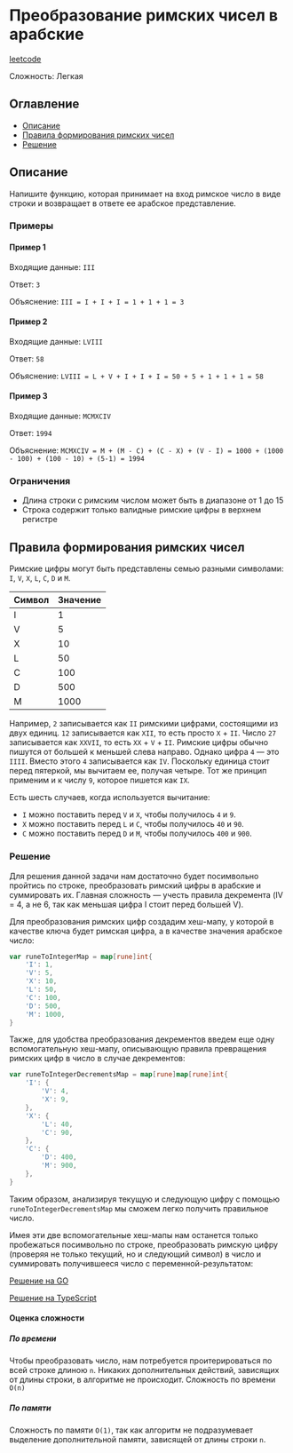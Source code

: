 # Преобразование римских чисел в арабские

[leetcode](https://leetcode.com/problems/roman-to-integer/)

Сложность: Легкая

## Оглавление

- [Описание](#description)
- [Правила формирования римских чисел](#rules)
- [Решение](#solution)


## <a name="description"></a>Описание

Напишите функцию, которая принимает на вход римское число в виде строки и возвращает в ответе ее арабское представление.

### Примеры

#### Пример 1

Входящие данные: `III`

Ответ: `3`

Объяснение: `III = I + I + I = 1 + 1 + 1 = 3`

#### Пример 2

Входящие данные: `LVIII`

Ответ: `58`

Объяснение: `LVIII = L + V + I + I + I = 50 + 5 + 1 + 1 + 1 = 58`

#### Пример 3

Входящие данные: `MCMXCIV`

Ответ: `1994`

Объяснение: `MCMXCIV = M + (M - C) + (C - X) + (V - I) = 1000 + (1000 - 100) + (100 - 10) + (5-1) = 1994`

### Ограничения

- Длина строки с римским числом может быть в диапазоне от 1 до 15
- Строка содержит только валидные римские цифры в верхнем регистре

## <a name="rules"></a>Правила формирования римских чисел

Римские цифры могут быть представлены семью разными символами: `I`, `V`, `X`, `L`, `C`, `D` и `M`.

| Символ | Значение |
|--------|----------|
| I      | 1        |
| V      | 5        |
| X      | 10       |
| L      | 50       |
| C      | 100      |
| D      | 500      |
| M      | 1000     |

Например, `2` записывается как `II` римскими цифрами, состоящими из двух единиц.
`12` записывается как `XII`, то есть просто `X` + `II`.
Число `27` записывается как `XXVII`, то есть `XX` + `V` + `II`.
Римские цифры обычно пишутся от большей к меньшей слева направо.
Однако цифра `4` — это `IIII`. Вместо этого `4` записывается как `IV`.
Поскольку единица стоит перед пятеркой, мы вычитаем ее, получая четыре.
Тот же принцип применим и к числу `9`, которое пишется как `IX`.

Есть шесть случаев, когда используется вычитание:

- `I` можно поставить перед `V` и `X`, чтобы получилось `4` и `9`. 
- `X` можно поставить перед `L` и `C`, чтобы получилось `40` и `90`.
- `C` можно поставить перед `D` и `M`, чтобы получилось `400` и `900`.


### <a name="solution"></a> Решение


Для решения данной задачи нам достаточно будет посимвольно пройтись по строке, преобразовать римский цифры в арабские и суммировать
их.
Главная сложность — учесть правила декремента (IV = 4, а не 6, так как меньшая цифра I стоит перед большей V).

Для преобразования римских цифр создадим хеш-мапу, у которой в качестве ключа будет римская цифра, а в качестве
значения арабское число:

```go
var runeToIntegerMap = map[rune]int{
    'I': 1,
    'V': 5,
    'X': 10,
    'L': 50,
    'C': 100,
    'D': 500,
    'M': 1000,
}
```

Также, для удобства преобразования декрементов введем еще одну вспомогательную хеш-мапу, описывающую правила превращения
римских цифр в число в случае декрементов:

```go
var runeToIntegerDecrementsMap = map[rune]map[rune]int{
    'I': {
        'V': 4,
        'X': 9,
    },
    'X': {
        'L': 40,
        'C': 90,
    },
    'C': {
        'D': 400,
        'M': 900,
    },
}
```

Таким образом, анализируя текущую и следующую цифру с помощью `runeToIntegerDecrementsMap` мы сможем легко получить
правильное число.

Имея эти две вспомогательные хеш-мапы нам останется только пробежаться посимвольно по строке, преобразовать римскую цифру
(проверяя не только текущий, но и следующий символ) в число и суммировать получившееся число с переменной-результатом:

[Решение на GO](./go/solution.go)

[Решение на TypeScript](./ts/solution.ts)

#### Оценка сложности

##### По времени

Чтобы преобразовать число, нам потребуется проитерироваться по всей строке длиною `n`.
Никаких дополнительных действий, зависящих от длины строки, в алгоритме не происходит. Сложность по времени `O(n)`

##### По памяти

Сложность по памяти `O(1)`, так как алгоритм не подразумевает выделение дополнительной памяти, зависящей от длины строки `n`. 